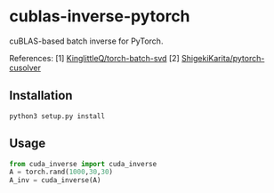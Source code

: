 # cublas-inverse-pytorch
cuBLAS-based batch inverse for PyTorch.

References:
[1] [KinglittleQ/torch-batch-svd](https://github.com/KinglittleQ/torch-batch-svd)
[2] [ShigekiKarita/pytorch-cusolver](https://github.com/ShigekiKarita/pytorch-cusolver) 

## Installation
``` shell
python3 setup.py install
```

## Usage
``` python
from cuda_inverse import cuda_inverse
A = torch.rand(1000,30,30)
A_inv = cuda_inverse(A)
```
